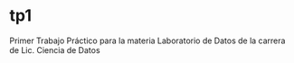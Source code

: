 # tp1
Primer Trabajo Práctico para la materia Laboratorio de Datos de la carrera de Lic. Ciencia de Datos
